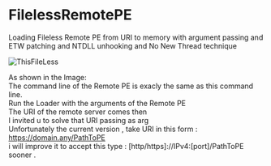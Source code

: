 # FilelessRemotePE
Loading Fileless Remote PE from URI to memory with argument passing  and ETW patching and NTDLL unhooking and No New Thread technique

![ThisFileLess](https://user-images.githubusercontent.com/110354855/191484108-e248a597-e5d9-4a21-8842-5e4e8df2c41d.png)

As shown in the Image:    
The command line of the Remote PE is exacly the same as this command line.   
Run the Loader with the arguments of the Remote PE  
The URI of the remote server comes then    
I invited u to solve that URI passing as arg  
Unfortunately the current version , take URI in this form : https://domain.any/PathToPE  
i will improve it to accept this type : [http/https]://IPv4:[port]/PathToPE sooner .  

